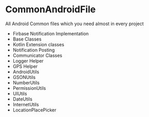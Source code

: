 # CommonAndroidFile

All Android Common files which you need almost in every project

- Firbase Notification Implementation
- Base Classes
- Kotlin Extension classes
- Notification Posting
- Communicator Classes
- Logger Helper
- GPS Helper
- AndroidUtils
- GSONUtils
- NumberUtils
- PermissionUtils
- UIUtils
- DateUtils
- InternetUtils
- LocationPlacePicker
